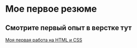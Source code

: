 # Мое первое резюме

## Смотрите первый опыт в верстке тут

[Моя первая работа на HTML и CSS](https://annazvl.github.io/Resume-/)

